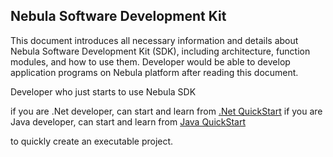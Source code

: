 Nebula Software Development Kit
----------------

This document introduces all necessary information and details about Nebula Software Development Kit (SDK), including architecture, function modules, and how to use them. Developer would be able to develop application programs on Nebula platform after reading this document.

Developer who just starts to use Nebula SDK

if you are .Net developer, can start and learn from [.Net QuickStart](dotnet/QuickStart.md) 
if you are Java developer, can start and learn from [Java QuickStart](java/QuickStart.md)

to quickly create an executable project.
